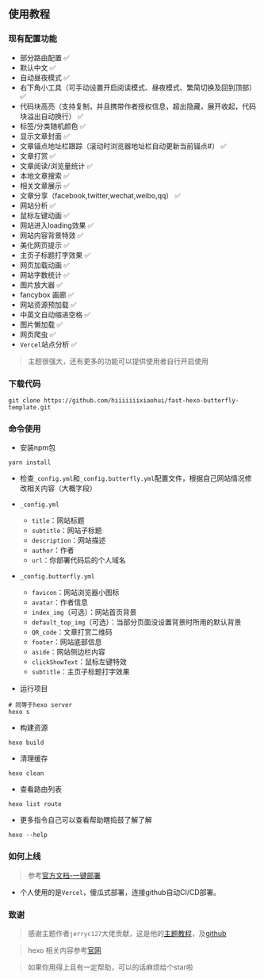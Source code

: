 ## 使用教程

### 现有配置功能
- 部分路由配置 ✅
- 默认中文 ✅
- 自动昼夜模式 ✅
- 右下角小工具（可手动设置开启阅读模式、昼夜模式、繁简切换及回到顶部） ✅
- 代码块高亮（支持复制，并且携带作者授权信息，超出隐藏，展开收起，代码块溢出自动换行） ✅
- 标签/分类随机颜色 ✅
- 显示文章封面 ✅
- 文章锚点地址栏跟踪（滚动时浏览器地址栏自动更新当前锚点#） ✅
- 文章打赏 ✅
- 文章阅读/浏览量统计 ✅
- 本地文章搜索 ✅
- 相关文章展示 ✅
- 文章分享（facebook,twitter,wechat,weibo,qq） ✅
- 网站分析 ✅
- 鼠标左键动画 ✅
- 网站进入loading效果 ✅
- 网站内容背景特效 ✅
- 美化网页提示 ✅
- 主页子标题打字效果 ✅
- 网页加载动画 ✅
- 网站字数统计 ✅
- 图片放大器 ✅
- fancybox 画廊 ✅
- 网站资源预加载 ✅
- 中英文自动缩进空格 ✅
- 图片懒加载 ✅
- 网页爬虫 ✅
- `Vercel`站点分析 ✅

> 主题很强大，还有更多的功能可以提供使用者自行开启使用
### 下载代码
```shell
git clone https://github.com/hiiiiiiixiaohui/fast-hexo-butterfly-template.git
```
### 命令使用
- 安装npm包
```shell
yarn install
```
- 检查`_config.yml`和`_config.butterfly.yml`配置文件，根据自己网站情况修改相关内容（大概字段）
- `_config.yml`
    - `title`：网站标题
    - `subtitle`：网站子标题
    - `description`：网站描述
    - `author`：作者
    - `url`：你部署代码后的个人域名

- `_config.butterfly.yml`
    - `favicon`：网站浏览器小图标
    - `avatar`：作者信息
    - `index_img`（可选）：网站首页背景
    - `default_top_img`（可选）：当部分页面没设置背景时所用的默认背景
    - `QR_code`：文章打赏二维码
    - `footer`：网站底部信息
    - `aside`：网站侧边栏内容
    - `clickShowText`：鼠标左键特效
    - `subtitle`：主页子标题打字效果

- 运行项目
```shell
# 同等于hexo server
hexo s
```
- 构建资源
```shell
hexo build
```
- 清理缓存
```shell
hexo clean
```
- 查看路由列表
```shell
hexo list route
```
- 更多指令自己可以查看帮助瞎捣鼓了解了解
```shell
hexo --help
```
### 如何上线
> 参考[官方文档-一键部署](https://hexo.io/zh-cn/docs/one-command-deployment)
- 个人使用的是`Vercel`，傻瓜式部署，连接github自动CI/CD部署。

### 致谢
> 感谢主题作者`jerryc127`大佬贡献，这是他的[主题教程](https://butterfly.js.org/posts/21cfbf15/)，及[github](https://github.com/jerryc127)

> hexo 相关内容参考[官网](https://hexo.io/zh-cn/docs/)

> 如果你用得上且有一定帮助，可以的话麻烦给个star啦